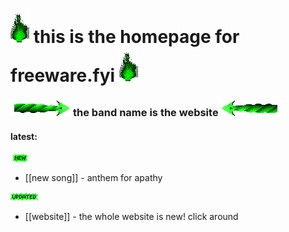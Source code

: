 # ![green_flame](media/green_flame.gif) this is the homepage for freeware.fyi ![green_flame](media/green_flame.gif)

### ![Rgreen](media/Rgreen.gif)the band name is the website![Lgreen](media/Lgreen.gif)

#### latest: 

![new](media/newgreen1.gif)<br>
- [[new song]] - anthem for apathy

![updated](media/Updatedgreen.gif)<br>
- [[website]] - the whole website is new! click around

